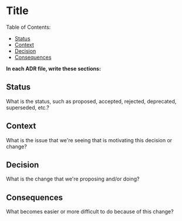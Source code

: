 # Title

Table of Contents:
* [Status](#status)
* [Context](#context)
* [Decision](#decision)
* [Consequences](#consequences)

__In each ADR file, write these sections:__

## Status

What is the status, such as proposed, accepted, rejected, deprecated, superseded, etc.?

## Context

What is the issue that we're seeing that is motivating this decision or change?

## Decision

What is the change that we're proposing and/or doing?

## Consequences

What becomes easier or more difficult to do because of this change?
